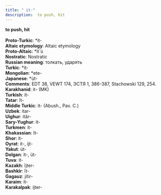 ```yaml
---
title: " it-"
description:  to push, hit
---
```

<p data-pagefind-weight="0.5">
<strong> to push, hit</strong><br><br>
<strong>Proto-Turkic</strong>:  *it-<br>
<strong>Altaic etymology</strong>:  Altaic etymology<br>
<strong> Proto-Altaic</strong>:  *ìt`ù<br>
<strong>Nostratic</strong>:  Nostratic<br>
<strong>Russian meaning</strong>:  толкать, ударять<br>
<strong>Turkic</strong>:  *it-<br>
<strong>Mongolian</strong>:  *ete-<br>
<strong>Japanese</strong>:  *ùt-<br>
<strong>Comments</strong>:  EDT 38, VEWT 174, ЭСТЯ 1, 386-387, Stachowski 129, 254.<br>
<strong>Karakhanid</strong>:  it- (MK)<br>
<strong>Turkish</strong>:  it-<br>
<strong>Tatar</strong>:  ĭt-<br>
<strong>Middle Turkic</strong>:  it- (Abush., Pav. C.)<br>
<strong>Uzbek</strong>:  itar-<br>
<strong>Uighur</strong>:  itär-<br>
<strong>Sary-Yughur</strong>:  it-<br>
<strong>Turkmen</strong>:  it-<br>
<strong>Khakassian</strong>:  ĭt-<br>
<strong>Shor</strong>:  it-<br>
<strong>Oyrat</strong>:  it-, ijt-<br>
<strong>Yakut</strong>:  üt-<br>
<strong>Dolgan</strong>:  it-, üt-<br>
<strong>Tuva</strong>:  it-<br>
<strong>Kazakh</strong>:  ĭjter-<br>
<strong>Bashkir</strong>:  ĭt-<br>
<strong>Gagauz</strong>:  jitir-<br>
<strong>Karaim</strong>:  it-<br>
<strong>Karakalpak</strong>:  ijter-<br>

</p>
